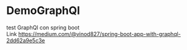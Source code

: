 # DemoGraphQl
test GraphQl con spring boot  
Link
https://medium.com/@vinod827/spring-boot-app-with-graphql-2dd62a9e5c3e
